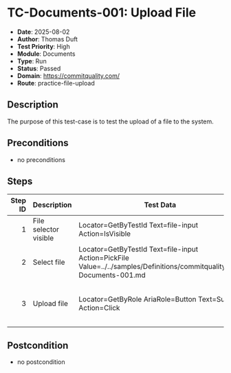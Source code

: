 # TC-Documents-001: Upload File

- **Date**: 2025-08-02
- **Author**: Thomas Duft
- **Test Priority**: High
- **Module**: Documents
- **Type**: Run
- **Status**: Passed
- **Domain**: https://commitquality.com/
- **Route**: practice-file-upload

## Description

The purpose of this test-case is to test the upload of a file to the system.

## Preconditions

- no preconditions

## Steps

| Step ID | Description                   | Test Data                                                                       | Expected Result                           | Actual Result |
| -------:| ----------------------------- | ------------------------------------------------------------------------------- | ----------------------------------------- | ------------- |
| 1       | File selector visible         | Locator=GetByTestId Text=file-input Action=IsVisible                            | File selector is visible                  |               |
| 2       | Select file                   | Locator=GetByTestId Text=file-input Action=PickFile Value=../../samples/Definitions/commitquality/TC-Documents-001.md | File selected           |               |
| 3       | Upload file                   | Locator=GetByRole AriaRole=Button Text=Submit Action=Click                      | Submit button clicked and file uploaded   |               |

## Postcondition

- no postcondition

